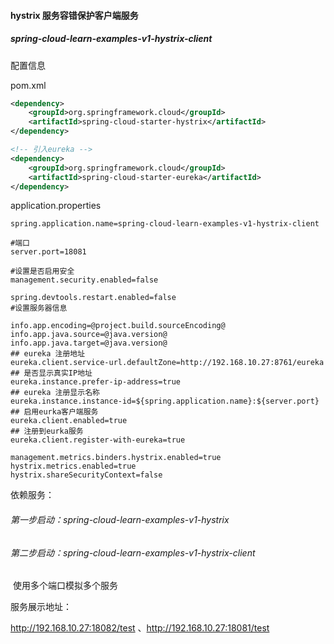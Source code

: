#### hystrix 服务容错保护客户端服务

##### spring-cloud-learn-examples-v1-hystrix-client



配置信息

pom.xml

```xml
<dependency>
    <groupId>org.springframework.cloud</groupId>
    <artifactId>spring-cloud-starter-hystrix</artifactId>
</dependency>

<!-- 引入eureka -->
<dependency>
    <groupId>org.springframework.cloud</groupId>
    <artifactId>spring-cloud-starter-eureka</artifactId>
</dependency>

```

application.properties

```properties
spring.application.name=spring-cloud-learn-examples-v1-hystrix-client

#端口
server.port=18081

#设置是否启用安全
management.security.enabled=false

spring.devtools.restart.enabled=false
#设置服务器信息

info.app.encoding=@project.build.sourceEncoding@
info.app.java.source=@java.version@
info.app.java.target=@java.version@
## eureka 注册地址
eureka.client.service-url.defaultZone=http://192.168.10.27:8761/eureka
## 是否显示真实IP地址
eureka.instance.prefer-ip-address=true
## eureka 注册显示名称
eureka.instance.instance-id=${spring.application.name}:${server.port}
## 启用eurka客户端服务
eureka.client.enabled=true
## 注册到eurka服务
eureka.client.register-with-eureka=true

management.metrics.binders.hystrix.enabled=true
hystrix.metrics.enabled=true
hystrix.shareSecurityContext=false

```



依赖服务：

###### 第一步启动：spring-cloud-learn-examples-v1-hystrix

###### 第二步启动：spring-cloud-learn-examples-v1-hystrix-client

​	使用多个端口模拟多个服务

服务展示地址：

http://192.168.10.27:18082/test 、http://192.168.10.27:18081/test



